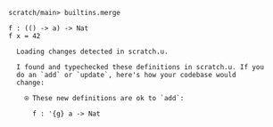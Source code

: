 ``` ucm :hide
scratch/main> builtins.merge

```

``` unison
f : (() -> a) -> Nat
f x = 42
```

``` ucm :added-by-ucm
  Loading changes detected in scratch.u.

  I found and typechecked these definitions in scratch.u. If you
  do an `add` or `update`, here's how your codebase would
  change:
  
    ⍟ These new definitions are ok to `add`:
    
      f : '{g} a -> Nat

```
